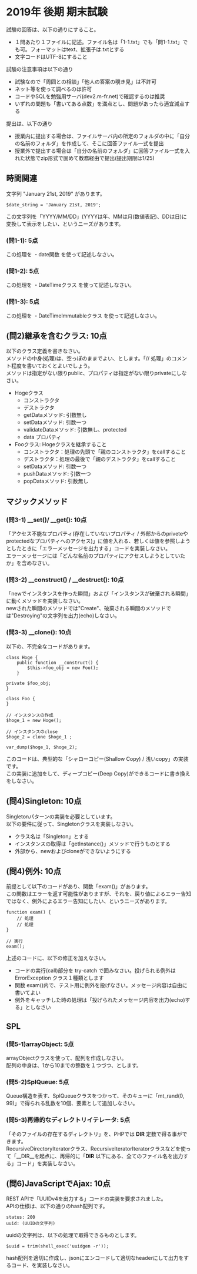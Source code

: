 # 2019年 後期 期末試験

試験の回答は、以下の通りにすること。

- １問あたり１ファイルに記述。ファイル名は「1-1.txt」でも「問1-1.txt」でも可。フォーマットはtext、拡張子は.txtとする
- 文字コードはUTF-8にすること

試験の注意事項は以下の通り

- 試験なので「周囲との相談」「他人の答案の覗き見」は不許可
- ネット等を使って調べるのは許可
- コードやSQLを勉強用サーバ(dev2.m-fr.net)で確認するのは推奨
- いずれの問題も「書いてある点数」を満点とし、問題があったら適宜減点する

提出は、以下の通り

- 授業内に提出する場合は、ファイルサーバ内の所定のフォルダの中に「自分の名前のフォルダ」を作成して、そこに回答ファイル一式を提出
- 授業外で提出する場合は「自分の名前のフォルダ」に回答ファイル一式を入れた状態でzip形式で固めて教務経由で提出(提出期限は1/25)

## 時間関連

文字列 "January 21st, 2019" があります。
```
$date_string = 'January 21st, 2019';
```
この文字列を「YYYY/MM/DD」(YYYYは年、MMは月(数値表記)、DDは日)に変換して表示をしたい、というニーズがあります。

### (問1-1): 5点

この処理を
・date関数
を使って記述しなさい。

### (問1-2): 5点

この処理を
・DateTimeクラス
を使って記述しなさい。

### (問1-3): 5点

この処理を
・DateTimeImmutableクラス
を使って記述しなさい。

## (問2)継承を含むクラス: 10点

以下のクラス定義を書きなさい。    
メソッドの中身(処理)は、空っぽのままでよい、とします。「// 処理」のコメント程度を書いておくとよいでしょう。    
メソッドは指定がない限りpublic、プロパティは指定がない限りprivateにしなさい。    

- Hogeクラス
    + コンストラクタ
    + デストラクタ
    + getDataメソッド: 引数無し
    + setDataメソッド: 引数一つ
    + validateDataメソッド: 引数無し、protected
    + data プロパティ
- Fooクラス: Hogeクラスを継承すること
    + コンストラクタ：処理の先頭で「親のコンストラクタ」をcallすること
    + デストラクタ：処理の最後で「親のデストラクタ」をcallすること
    + setDataメソッド: 引数一つ
    + pushDataメソッド: 引数一つ
    + popDataメソッド: 引数無し

## マジックメソッド

### (問3-1) __set()/ __get(): 10点

「アクセス不能なプロパティ(存在していないプロパティ / 外部からのpriveteやprotectedなプロパティへのアクセス)」に値を入れる、若しくは値を参照しようとしたときに「エラーメッセージを出力する」コードを実装しなさい。    
エラーメッセージには「どんな名前のプロパティにアクセスしようとしていたか」を含めなさい。    

### (問3-2) __construct() / __destruct(): 10点

「newでインスタンスを作った瞬間」および「インスタンスが破棄される瞬間」に動くメソッドを実装しなさい。    
newされた瞬間のメソッドでは"Create"、破棄される瞬間のメソッドでは"Destroying"の文字列を出力(echo)しなさい。    


### (問3-3) __clone(): 10点

以下の、不完全なコードがあります。    

```
class Hoge {
    public function __construct() {
        $this->foo_obj = new Foo();
    }

private $foo_obj;
}

class Foo {
}

// インスタンスの作成
$hoge_1 = new Hoge();

// インスタンスのclose
$hoge_2 = clone $hoge_1 ;

var_dump($hoge_1, $hoge_2);
```

このコードは、典型的な「シャローコピー(Shallow Copy) / 浅いcopy」の実装です。    
この実装に追加をして、ディープコピー(Deep Copy)ができるコードに書き換えをしなさい。    

## (問4)Singleton: 10点

Singletonパターンの実装を必要としています。    
以下の要件に従って、Singletonクラスを実装しなさい。    

- クラス名は「Singleton」とする
- インスタンスの取得は「getInstance()」メソッドで行うものとする
- 外部から、newおよびcloneができないようにする


## (問4)例外: 10点

前提として以下のコードがあり、関数「exam()」があります。    
この関数はエラーを返す可能性がありますが、それを、戻り値によるエラー告知ではなく、例外によるエラー告知にしたい、というニーズがあります。   

```
function exam() {
    // 処理
    // 処理
}

// 実行
exam();
```

上述のコードに、以下の修正を加えなさい。    

- コードの実行(call)部分を try-catch で囲みなさい。投げられる例外は ErrorException クラス１種類とします
- 関数 exam()内で、テスト用に例外を投げなさい。メッセージ内容は自由に書いてよい
- 例外をキャッチした時の処理は「投げられたメッセージ内容を出力(echo)する」としなさい

## SPL

### (問5-1)arrayObject: 5点

arrayObjectクラスを使って、配列を作成しなさい。    
配列の中身は、1から10までの整数を１つづつ、とします。   

### (問5-2)SplQueue: 5点

Queue構造を表す、SplQueueクラスをつかって、そのキューに「mt_rand(0, 99)」で得られる乱数を10個、要素として追加しなさい。    

### (問5-3)再帰的なディレクトリイテレータ: 5点

「そのファイルの存在するディレクトリ」を、PHPでは __DIR__ 定数で得る事ができます。    
RecursiveDirectoryIteratorクラス、RecursiveIteratorIteratorクラスなどを使って「__DIR__を起点に、再帰的に「__DIR__ 以下にある、全てのファイル名を出力する」コード」を実装しなさい。    


## (問6)JavaScriptでAjax: 10点

REST APIで「UUIDv4を出力する」コードの実装を要求されました。    
APIの仕様は、以下の通りのhash配列です。

```
status: 200
uuid: (UUIDの文字列)
```

uuidの文字列は、以下の処理で取得できるものとします。    

```
$uuid = trim(shell_exec('uuidgen -r'));

```

hash配列を適切に作成し、jsonにエンコードして適切なheaderにして出力をするコード、を実装しなさい。    

